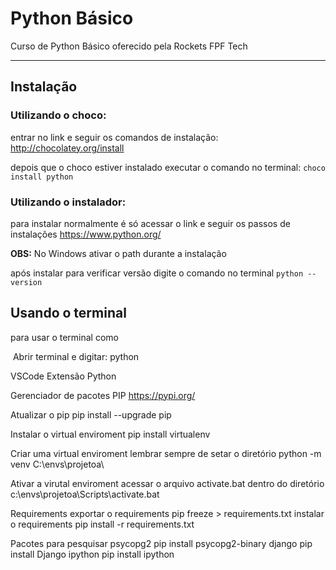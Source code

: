 # Python Básico

Curso de Python Básico oferecido pela Rockets FPF Tech

------

## Instalação

### Utilizando o choco:

entrar no link e seguir os comandos de instalação:
http://chocolatey.org/install

depois que o choco estiver instalado executar o comando no terminal:
```choco install python```

### Utilizando o instalador:

para instalar normalmente é só acessar o link e seguir os passos de instalações
https://www.python.org/

**OBS:** No Windows ativar o path durante a instalação

após instalar para verificar versão digite o comando no terminal
```python --version```

## Usando o terminal

para usar o terminal como 

​	Abrir terminal e digitar: python


VSCode
	Extensão Python


Gerenciador de pacotes PIP
	https://pypi.org/

Atualizar o pip
	pip install --upgrade pip


Instalar o virtual enviroment
	pip install virtualenv


Criar uma virtual enviroment
	lembrar sempre de setar o diretório
	python -m venv C:\envs\projetoa\


Ativar a virutal enviroment
	acessar o arquivo activate.bat dentro do diretório
	c:\envs\projetoa\Scripts\activate.bat


Requirements
	exportar o requirements
		pip freeze > requirements.txt
	instalar o requirements
		pip install -r requirements.txt
		

Pacotes para pesquisar
	psycopg2
	pip install psycopg2-binary
	django
	pip install Django
	ipython
	pip install ipython

